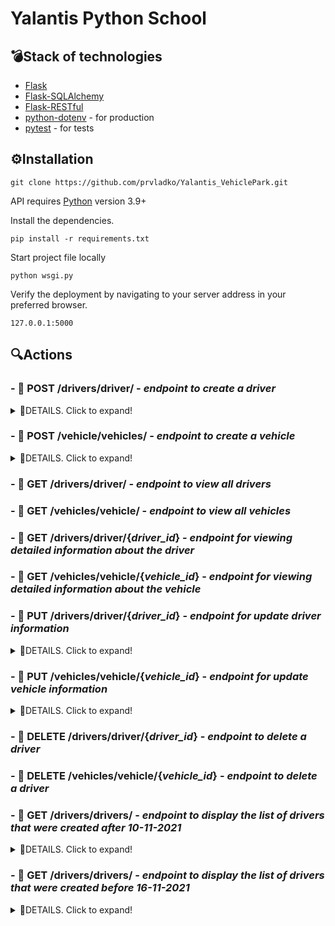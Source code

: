 #  Yalantis Python School


## 💣Stack of technologies 

- [Flask](https://flask.palletsprojects.com/en/1.1.x/)
- [Flask-SQLAlchemy](https://flask-sqlalchemy.palletsprojects.com/en/2.x/)
- [Flask-RESTful](https://flask-restful.readthedocs.io/en/latest/)
- [python-dotenv](https://pypi.org/project/python-dotenv/) - for production
- [pytest](https://docs.pytest.org/en/6.2.x/contents.html) - for tests

## ⚙️Installation

```
git clone https://github.com/prvladko/Yalantis_VehiclePark.git
```

API requires [Python](https://www.python.org) version 3.9+

Install the dependencies.

```
pip install -r requirements.txt
```

Start project file locally
```
python wsgi.py
```

Verify the deployment by navigating to your server address in
your preferred browser.

```
127.0.0.1:5000
```

## 🔍Actions

### - 📌 POST **/drivers/driver/**  -  ***endpoint to create a driver*** 

<details>
  <summary>👀DETAILS. Click to expand!</summary>

#### Parameters

Field | Type
------------ | -------------
***first_name*** | **reqired**, str
***last_name*** | **reqired**, str
***created_at*** | **reqired**, date('%d-%m-%Y'), example "21-04-2020"
***updated_at*** | **reqired**, date('%d-%m-%Y'), example "14-12-2021"


#### Example

  ```python
import requests

data = {"first_name": "Driver1", "last_name": "Lastname1", "created_at": "01-01-2018", "updated_at": "30-01-2018"}
r = requests.post('http://localhost:5000/drivers/driver/', data=data)
  ```
</details>

### - 📌 POST **/vehicle/vehicles/**  -  ***endpoint to create a vehicle*** 

<details>
  <summary>👀DETAILS. Click to expand!</summary>

#### Parameters

Field | Type
------------ | -------------
***make*** | **reqired**, str
***model*** | **reqired**, str
***plate_number*** | **reqired**, str
***created_at*** | **reqired**, date('%d-%m-%Y'), example "21-04-2020"
***updated_at*** | **reqired**, date('%d-%m-%Y'), example "14-12-2021"


#### Example

  ```python
import requests

data = {"make": "1995", "model": "BMW X5", "plate_number": "AA1234OO","created_at": "01-01-2018", "updated_at": "30-01-2018"}
r = requests.post('http://localhost:5000/vehicle/vehicles/', data=data)
  ```
</details>

### - 📌 GET **/drivers/driver/** - ***endpoint to view all drivers***

### - 📌 GET **/vehicles/vehicle/** - ***endpoint to view all vehicles***

### - 📌 GET **/drivers/driver/{***driver_id***}** - ***endpoint for viewing detailed information about the driver***

### - 📌 GET **/vehicles/vehicle/{***vehicle_id***}** - ***endpoint for viewing detailed information about the vehicle***

### - 📌 PUT **/drivers/driver/{***driver_id***}** - ***endpoint for update driver information***

<details>
  <summary>👀DETAILS. Click to expand!</summary>

#### Parameters

Field | Type
------------ | -------------
***first_name*** | **optional**, str
***last_name*** | **optional**, str
***created_at*** | **optional**, date('%d-%m-%Y'), example "21-04-2020"
***updated_at*** | **optional**, date('%d-%m-%Y'), example "14-12-2021"

**There must be at least one argument for a successful query**

#### Example
  
  ```python
import requests

data = {"first_name": "Driver1", "last_name": "Lastname1"}
r = requests.put('http://localhost:5000/drivers/driver/1', data=data)
  ```

</details>

### - 📌 PUT **/vehicles/vehicle/{***vehicle_id***}** - ***endpoint for update vehicle information***

<details>
  <summary>👀DETAILS. Click to expand!</summary>

#### Parameters

Field | Type
------------ | -------------
***make*** | **optional**, str
***model*** | **optional**, str
***plate_number*** | **optional**, str
***created_at*** | **optional**, date('%d-%m-%Y'), example "21-04-2020"
***updated_at*** | **optional**, date('%d-%m-%Y'), example "14-12-2021"

**There must be at least one argument for a successful query**

#### Example
  
  ```python
import requests

data = {"make": "1995", "model": "BMW X5", "plate_number": "AA1234OO"}
r = requests.put('http://localhost:5000/vehicles/vehicle/1', data=data)
  ```

</details>

### - 📌 DELETE **/drivers/driver/{***driver_id***}** - ***endpoint to delete a driver***

### - 📌 DELETE **/vehicles/vehicle/{***vehicle_id***}** - ***endpoint to delete a driver***

### - 📌 GET **/drivers/drivers/** - ***endpoint to display the list of drivers that were created after 10-11-2021***

<details>
  <summary>👀DETAILS. Click to expand!</summary>

#### Parameters

Field | Type
------------ | -------------
***first_name*** | **optional**, str
***last_name*** | **optional**, str
***created_at[gte]*** | **optional**, date('%d-%m-%Y'), example "10-11-2021"

#### Example

  ```python
import requests

r = requests.get('/drivers/driver/?created_at__gte=10-11-2021')
  ```

</details>

### - 📌 GET **/drivers/drivers/** - ***endpoint to display the list of drivers that were created before 16-11-2021***

<details>
  <summary>👀DETAILS. Click to expand!</summary>

#### Parameters

Field | Type
------------ | -------------
***first_name*** | **optional**, str
***last_name*** | **optional**, str
***created_at[lte]*** | **optional**, date('%d-%m-%Y'), example "16-11-2021"

#### Example

  ```python
import requests

data = {"first_name": "Driver1", "last_name": "Lastname1", "created_at__lte": "14-12-2021"}
r = requests.get('/drivers/driver/?created_at__lte=16-11-2021', data=data)
  ```

</details>